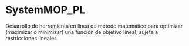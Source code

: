 # SystemMOP_PL
Desarrollo de herramienta en línea de método matemático para optimizar (maximizar o minimizar) una función de objetivo lineal, sujeta a restricciones lineales 
